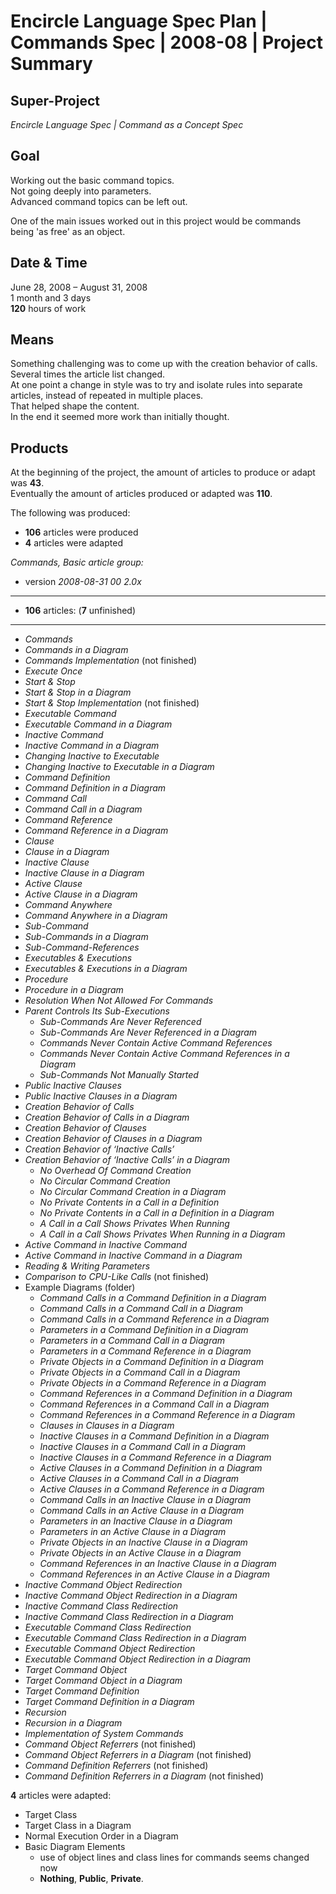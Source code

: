 ﻿Encircle Language Spec Plan | Commands Spec | 2008-08 | Project Summary
=====================================================================


Super-Project
-------------

*Encircle Language Spec | Command as a Concept Spec*


Goal
----

Working out the basic command topics.  
Not going deeply into parameters.  
Advanced command topics can be left out.

One of the main issues worked out in this project would be commands being 'as free' as an object.


Date & Time
-----------

June 28, 2008 – August 31, 2008  
1 month and 3 days  
__120__ hours of work


Means
-----

Something challenging was to come up with the creation behavior of calls.  
Several times the article list changed.  
At one point a change in style was to try and isolate rules into separate articles, instead of repeated in multiple places.  
That helped shape the content.  
In the end it seemed more work than initially thought.


Products
--------

At the beginning of the project, the amount of articles to produce or adapt was __43__.  
Eventually the amount of articles produced or adapted was __110__.  

The following was produced:  

- __106__ articles were produced
- __4__ articles were adapted

*Commands, Basic article group:*

- version *2008-08-31 00  2.0x*
-----
- __106__ articles: (__7__ unfinished)
-----
- *Commands*
- *Commands in a Diagram*
- *Commands Implementation* (not finished)
- *Execute Once*
- *Start & Stop*
- *Start & Stop in a Diagram*
- *Start & Stop Implementation* (not finished)
- *Executable Command*
- *Executable Command in a Diagram*
- *Inactive Command*
- *Inactive Command in a Diagram*
- *Changing Inactive to Executable*
- *Changing Inactive to Executable in a Diagram*
- *Command Definition*
- *Command Definition in a Diagram*
- *Command Call*
- *Command Call in a Diagram*
- *Command Reference*
- *Command Reference in a Diagram*
- *Clause*
- *Clause in a Diagram*
- *Inactive Clause*
- *Inactive Clause in a Diagram*
- *Active Clause*
- *Active Clause in a Diagram*
- *Command Anywhere*
- *Command Anywhere in a Diagram*
- *Sub-Command*
- *Sub-Commands in a Diagram*
- *Sub-Command-References*
- *Executables & Executions*
- *Executables & Executions in a Diagram*
- *Procedure*
- *Procedure in a Diagram*
- *Resolution When Not Allowed For Commands*
- *Parent Controls Its Sub-Executions*
    - *Sub-Commands Are Never Referenced*
    - *Sub-Commands Are Never Referenced in a Diagram*
    - *Commands Never Contain Active Command References*
    - *Commands Never Contain Active Command References in a Diagram*
    - *Sub-Commands Not Manually Started*
- *Public Inactive Clauses*
- *Public Inactive Clauses in a Diagram*
- *Creation Behavior of Calls*
- *Creation Behavior of Calls in a Diagram*
- *Creation Behavior of Clauses*
- *Creation Behavior of Clauses in a Diagram*
- *Creation Behavior of ‘Inactive Calls’*
- *Creation Behavior of ‘Inactive Calls’ in a Diagram*
    - *No Overhead Of Command Creation*
    - *No Circular Command Creation*
    - *No Circular Command Creation in a Diagram*
    - *No Private Contents in a Call in a Definition*
    - *No Private Contents in a Call in a Definition in a Diagram*
    - *A Call in a Call Shows Privates When Running*
    - *A Call in a Call Shows Privates When Running in a Diagram*
- *Active Command in Inactive Command*
- *Active Command in Inactive Command in a Diagram*
- *Reading & Writing Parameters*
- *Comparison to CPU-Like Calls* (not finished)
- Example Diagrams (folder)
    - *Command Calls in a Command Definition in a Diagram*
    - *Command Calls in a Command Call in a Diagram*
    - *Command Calls in a Command Reference in a Diagram*
    - *Parameters in a Command Definition in a Diagram*
    - *Parameters in a Command Call in a Diagram*
    - *Parameters in a Command Reference in a Diagram*
    - *Private Objects in a Command Definition in a Diagram*
    - *Private Objects in a Command Call in a Diagram*
    - *Private Objects in a Command Reference in a Diagram*
    - *Command References in a Command Definition in a Diagram*
    - *Command References in a Command Call in a Diagram*
    - *Command References in a Command Reference in a Diagram*
    - *Clauses in Clauses in a Diagram*
    - *Inactive Clauses in a Command Definition in a Diagram*
    - *Inactive Clauses in a Command Call in a Diagram*
    - *Inactive Clauses in a Command Reference in a Diagram*
    - *Active Clauses in a Command Definition in a Diagram*
    - *Active Clauses in a Command Call in a Diagram*
    - *Active Clauses in a Command Reference in a Diagram*
    - *Command Calls in an Inactive Clause in a Diagram*
    - *Command Calls in an Active Clause in a Diagram*
    - *Parameters in an Inactive Clause in a Diagram*
    - *Parameters in an Active Clause in a Diagram*
    - *Private Objects in an Inactive Clause in a Diagram*
    - *Private Objects in an Active Clause in a Diagram*
    - *Command References in an Inactive Clause in a Diagram*
    - *Command References in an Active Clause in a Diagram*
- *Inactive Command Object Redirection*
- *Inactive Command Object Redirection in a Diagram*
- *Inactive Command Class Redirection*
- *Inactive Command Class Redirection in a Diagram*
- *Executable Command Class Redirection*
- *Executable Command Class Redirection in a Diagram*
- *Executable Command Object Redirection*
- *Executable Command Object Redirection in a Diagram*
- *Target Command Object*
- *Target Command Object in a Diagram*
- *Target Command Definition*
- *Target Command Definition in a Diagram*
- *Recursion*
- *Recursion in a Diagram*
- *Implementation of System Commands*
- *Command Object Referrers* (not finished)
- *Command Object Referrers in a Diagram* (not finished)
- *Command Definition Referrers* (not finished)
- *Command Definition Referrers in a Diagram* (not finished)

__4__ articles were adapted:

- Target Class
- Target Class in a Diagram
- Normal Execution Order in a Diagram
- Basic Diagram Elements
    - use of object lines and class lines for commands seems changed now  
    - __Nothing__, __Public__, __Private__.